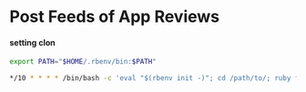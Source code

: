 
# Post Feeds of App Reviews

#### setting clon

```bash
export PATH="$HOME/.rbenv/bin:$PATH"

*/10 * * * * /bin/bash -c 'eval "$(rbenv init -)"; cd /path/to/; ruby feeds.rb;'
```




